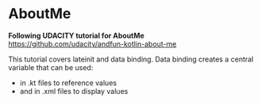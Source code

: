 # AboutMe
<b>Following UDACITY tutorial for AboutMe</b>
https://github.com/udacity/andfun-kotlin-about-me

This tutorial covers lateinit and data binding. Data binding creates a central variable that can be used:
* in .kt files to reference values
* and in .xml files to display values

